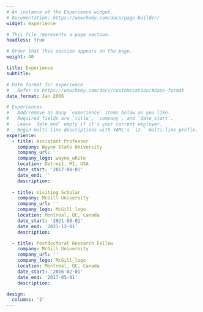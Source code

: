 ```yaml
---
# An instance of the Experience widget.
# Documentation: https://wowchemy.com/docs/page-builder/
widget: experience

# This file represents a page section.
headless: true

# Order that this section appears on the page.
weight: 40

title: Experience
subtitle:

# Date format for experience
#   Refer to https://wowchemy.com/docs/customization/#date-format
date_format: Jan 2006

# Experiences.
#   Add/remove as many `experience` items below as you like.
#   Required fields are `title`, `company`, and `date_start`.
#   Leave `date_end` empty if it's your current employer.
#   Begin multi-line descriptions with YAML's `|2-` multi-line prefix.
experience:
  - title: Assistant Professor
    company: Wayne State University
    company_url: ''
    company_logo: wayne_white
    location: Detroit, MI, USA
    date_start: '2017-08-01'
    date_end: ''
    description: 
        
  - title: Visiting Scholar
    company: McGill University
    company_url: ''
    company_logo: McGill_logo
    location: Montreal, QC, Canada
    date_start: '2021-08-01'
    date_end: '2021-12-01'
    description: 

  - title: Postdoctoral Research Fellow
    company: McGill University
    company_url: ''
    company_logo: McGill_logo
    location: Montreal, QC, Canada
    date_start: '2016-02-01'
    date_end: '2017-05-01'
    description: 

design:
  columns: '2'
---
```

